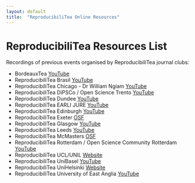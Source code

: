 ```yaml
---
layout: default
title:  "ReproducibiliTea Online Resources"
---
```


# ReproducibiliTea Resources List

<section id="resource-list" class="resource-list">

Recordings of previous events organised by ReproducibiliTea journal clubs:
* BordeauxTea [YouTube](https://www.youtube.com/playlist?list=PLg2e4R8SdhpeuGmNC_YpqA75rRFg81Pg-)   
* ReproducibiliTea Brasil [YouTube](https://www.youtube.com/playlist?list=PLfID5M8U8w5tfNmLgz2jM0ggn_azVVT4j)  
* ReproducibiliTea Chicago - Dr William Ngiam [YouTube](https://www.youtube.com/@WilliamNgiam/videos)
* ReproducibiliTea DiPSCo / Open Science Trento [YouTube](https://www.youtube.com/@ReproTeaUnitn/videos)    
* ReproducibiliTea Dundee [YouTube](https://www.youtube.com/@dundeereproducibilitea2015/videos)   
* ReproducibiliTea EARLI JURE [YouTube](https://www.youtube.com/playlist?list=PL3XjW1TIAkRRFJTjMY-AYLECF7-qAEUIy) 
* ReproducibiliTea Edinburgh [YouTube](https://www.youtube.com/@edinburghreproducibilitea1277/videos)   
* ReproducibiliTea Exeter [OSF](https://osf.io/kh5px/files/osfstorage) 
* ReproducibiliTea Glasgow [YouTube](https://www.youtube.com/@glasgowreproducibilitea1816/videos)    
* ReproducibiliTea Leeds [YouTube](https://www.youtube.com/@leedsreproducibilitea8534/videos)   
* ReproducibiliTea McMasters [OSF](https://osf.io/xtezw/)  
* ReproducibiliTea Rotterdam / Open Science Community Rotterdam [YouTube](https://www.youtube.com/@opensciencecommunityrotter4952/videos)   
* ReproducibiliTea UCL/UNIL [Website](https://sites.google.com/view/reproducibilitea-ucl/recordings?authuser=0)  
* ReproducibiliTea UniBasel [YouTube](https://www.youtube.com/@bam_mri/videos) 
* ReproducibiliTea UniHelsinki [Website](https://www.helsinki.fi/fi/unitube/video/ecd3c68d-b4f6-4948-8f0a-6e53a5c7c2ea) 
* ReproducibiliTea University of East Anglia [YouTube](https://www.youtube.com/@reproducibiliteauea1434/videos)   
